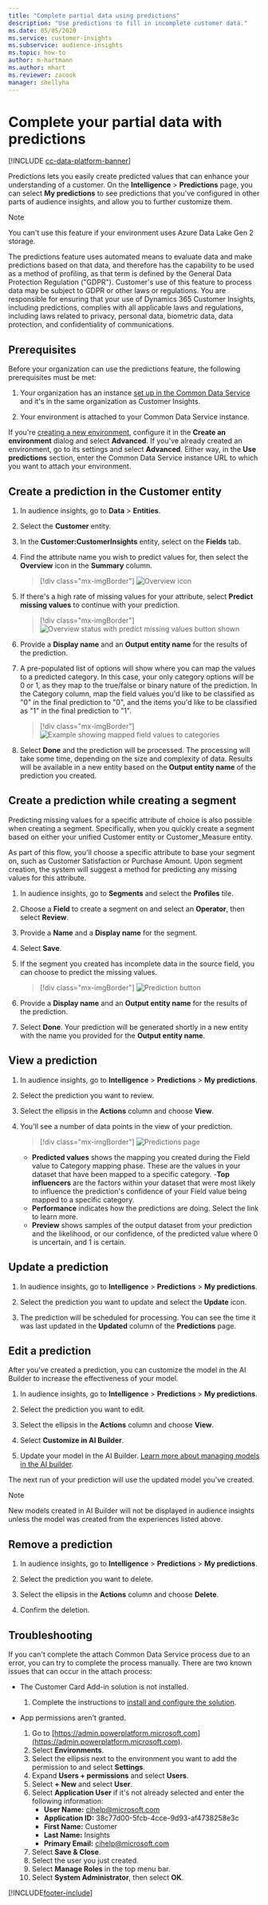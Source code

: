 ```yaml
---
title: "Complete partial data using predictions"
description: "Use predictions to fill in incomplete customer data."
ms.date: 05/05/2020
ms.service: customer-insights
ms.subservice: audience-insights
ms.topic: how-to
author: m-hartmann
ms.author: mhart
ms.reviewer: zacook
manager: shellyha
---
```


# Complete your partial data with predictions

[!INCLUDE [cc-data-platform-banner](../includes/cc-data-platform-banner.md)]

Predictions lets you easily create predicted values that can enhance your understanding of a customer. On the **Intelligence** > **Predictions** page, you can select **My predictions** to see predictions that you've configured in other parts of audience insights, and allow you to further customize them.

> [!NOTE]
> You can't use this feature if your environment uses Azure Data Lake Gen 2 storage.
>
> The predictions feature uses automated means to evaluate data and make predictions based on that data, and therefore has the capability to be used as a method of profiling, as that term is defined by the General Data Protection Regulation ("GDPR"). Customer's use of this feature to process data may be subject to GDPR or other laws or regulations. You are responsible for ensuring that your use of Dynamics 365 Customer Insights, including predictions, complies with all applicable laws and regulations, including laws related to privacy, personal data, biometric data, data protection, and confidentiality of communications.

## Prerequisites

Before your organization can use the predictions feature, the following prerequisites must be met:

1. Your organization has an instance [set up in the Common Data Service](https://docs.microsoft.com/ai-builder/build-model#prerequisites) and it's in the same organization as Customer Insights.

2. Your environment is attached to your Common Data Service instance.

If you're [creating a new environment](manage-environments.md), configure it in the **Create an environment** dialog and select **Advanced**. If you've already created an environment, go to its settings and select **Advanced**. Either way, in the **Use predictions** section, enter the Common Data Service instance URL to which you want to attach your environment.

## Create a prediction in the Customer entity

1. In audience insights, go to **Data** > **Entities**.

2. Select the **Customer** entity.

3. In the **Customer:CustomerInsights** entity, select on the **Fields** tab.

4. Find the attribute name you wish to predict values for, then select the **Overview** icon in the **Summary** column.
   > [!div class="mx-imgBorder"]
   > ![Overview icon](media/intelligence-overviewicon.png "Overview icon")

5. If there's a high rate of missing values for your attribute, select **Predict missing values** to continue with your prediction.
   > [!div class="mx-imgBorder"]
   > ![Overview status with predict missing values button shown](media/intelligence-overviewpredictmissingvalues.png "Overview status with predict missing values button shown")

6. Provide a **Display name** and an **Output entity name** for the results of the prediction.

7. A pre-populated list of options will show where you can map the values to a predicted category. In this case, your only category options will be 0 or 1, as they map to the true/false or binary nature of the prediction. In the Category column, map the field values you'd like to be classified as "0" in the final prediction to "0", and the items you'd like to be classified as "1" in the final prediction to "1".
   > [!div class="mx-imgBorder"]
   > ![Example showing mapped field values to categories](media/intelligence-categorymapping.png "Example showing mapped field values to categories")

8. Select **Done** and the prediction will be processed. The processing will take some time, depending on the size and complexity of data. Results will be available in a new entity based on the **Output entity name** of the prediction you created.

## Create a prediction while creating a segment

Predicting missing values for a specific attribute of choice is also possible when creating a segment. Specifically, when you quickly create a segment based on either your unified Customer entity or Customer_Measure entity.

As part of this flow, you'll choose a specific attribute to base your segment on, such as Customer Satisfaction or Purchase Amount. Upon segment creation, the system will suggest a method for predicting any missing values for this attribute.

1. In audience insights, go to **Segments** and select the **Profiles** tile.

2. Choose a **Field** to create a segment on and select an **Operator**, then select **Review**.

3. Provide a **Name** and a **Display name** for the segment.

4. Select **Save**.

5. If the segment you created has incomplete data in the source field, you can choose to predict the missing values.
   > [!div class="mx-imgBorder"]
   > ![Prediction button](media/segments-predictoption.png "Prediction button")

6. Provide a **Display name** and an **Output entity name** for the results of the prediction.

7. Select **Done**. Your prediction will be generated shortly in a new entity with the name you provided for the **Output entity name**.

## View a prediction

1. In audience insights, go to **Intelligence** > **Predictions** > **My predictions**.

2. Select the prediction you want to review.

3. Select the ellipsis in the **Actions** column and choose **View**.

4. You'll see a number of data points in the view of your prediction.
   > [!div class="mx-imgBorder"]
   > ![Predictions page](media/intelligence-predictionsviewpage.png "Predictions page")

   - **Predicted values** shows the mapping you created during the Field value to Category mapping phase. These are the values in your dataset that have been mapped to a specific category.
   -**Top influencers** are the factors within your dataset that were most likely to influence the prediction's confidence of your Field value being mapped to a specific category.
   - **Performance** indicates how the predictions are doing. Select the link to learn more.
   - **Preview** shows samples of the output dataset from your prediction and the likelihood, or our confidence, of the predicted value where 0 is uncertain, and 1 is certain.

## Update a prediction

1. In audience insights, go to **Intelligence** > **Predictions** > **My predictions**.

2. Select the prediction you want to update and select the **Update** icon.

3. The prediction will be scheduled for processing. You can see the time it was last updated in the **Updated** column of the **Predictions** page.

## Edit a prediction

After you've created a prediction, you can customize the model in the AI Builder to increase the effectiveness of your model.  

1. In audience insights, go to **Intelligence** > **Predictions** > **My predictions**.

2. Select the prediction you want to edit.

3. Select the ellipsis in the **Actions** column and choose **View**.

4. Select **Customize in AI Builder**.

5. Update your model in the AI Builder. [Learn more about managing models in the AI builder](https://docs.microsoft.com/ai-builder/manage-model#retrain-and-republish-existing-models).

The next run of your prediction will use the updated model you've created.

> [!NOTE]
> New models created in AI Builder will not be displayed in audience insights unless the model was created from the experiences listed above.

## Remove a prediction

1. In audience insights, go to **Intelligence** > **Predictions** > **My predictions**.

2. Select the prediction you want to delete.

3. Select the ellipsis in the **Actions** column and choose **Delete**.

4. Confirm the deletion.

## Troubleshooting

If you can't complete the attach Common Data Service process due to an error, you can try to complete the process manually. There are two known issues that can occur in the attach process:

- The Customer Card Add-in solution is not installed.
    1. Complete the instructions to [install and configure the solution](customer-card-add-in.md).

- App permissions aren't granted.
    1. Go to [https://admin.powerplatform.microsoft.com](https://admin.powerplatform.microsoft.com).
    1. Select **Environments**.
    1. Select the ellipsis next to the environment you want to add the permission to and select **Settings**.
    1. Expand **Users + permissions** and select **Users**.
    1. Select **+ New** and select **User**.
    1. Select **Application User** if it's not already selected and enter the following information:
        - **User Name:** cihelp@microsoft.com
        - **Application ID:** 38c77d00-5fcb-4cce-9d93-af4738258e3c
        - **First Name:** Customer
        - **Last Name:** Insights
        - **Primary Email:** cihelp@microsoft.com
    1. Select **Save & Close**.
    1. Select the user you just created.
    1. Select **Manage Roles** in the top menu bar.
    1. Select **System Administrator**, then select **OK**.


[!INCLUDE[footer-include](../includes/footer-banner.md)]